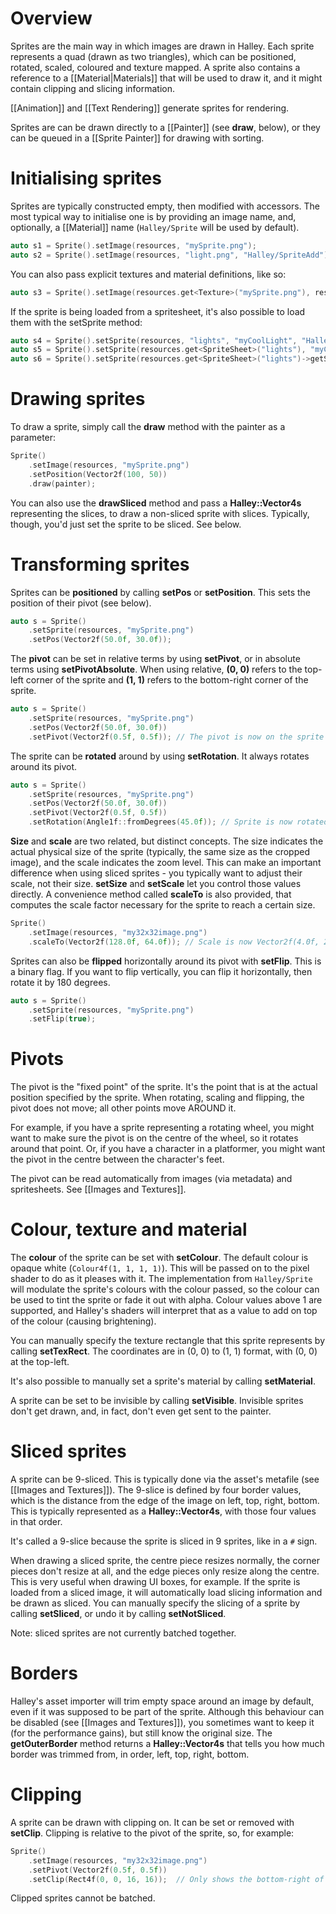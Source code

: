 # Overview
Sprites are the main way in which images are drawn in Halley. Each sprite represents a quad (drawn as two triangles), which can be positioned, rotated, scaled, coloured and texture mapped. A sprite also contains a reference to a [[Material|Materials]]  that will be used to draw it, and it might contain clipping and slicing information.

[[Animation]] and [[Text Rendering]] generate sprites for rendering.

Sprites are can be drawn directly to a [[Painter]] (see **draw**, below), or they can be queued in a [[Sprite Painter]] for drawing with sorting.

# Initialising sprites
Sprites are typically constructed empty, then modified with accessors. The most typical way to initialise one is by providing an image name, and, optionally, a [[Material]] name (`Halley/Sprite` will be used by default).

```c++
auto s1 = Sprite().setImage(resources, "mySprite.png");
auto s2 = Sprite().setImage(resources, "light.png", "Halley/SpriteAdd");
```

You can also pass explicit textures and material definitions, like so:

```c++
auto s3 = Sprite().setImage(resources.get<Texture>("mySprite.png"), resources.get<MaterialDefinition>("Halley/SpriteAdd"));
```

If the sprite is being loaded from a spritesheet, it's also possible to load them with the setSprite method:

```c++
auto s4 = Sprite().setSprite(resources, "lights", "myCoolLight", "Halley/SpriteAdd");
auto s5 = Sprite().setSprite(resources.get<SpriteSheet>("lights"), "myCoolLight");
auto s6 = Sprite().setSprite(resources.get<SpriteSheet>("lights")->getSprite("myCoolLight"));
```

# Drawing sprites
To draw a sprite, simply call the **draw** method with the painter as a parameter:

```c++
Sprite()
	.setImage(resources, "mySprite.png")
	.setPosition(Vector2f(100, 50))
	.draw(painter);
```

You can also use the **drawSliced** method and pass a **Halley::Vector4s** representing the slices, to draw a non-sliced sprite with slices. Typically, though, you'd just set the sprite to be sliced. See below.

# Transforming sprites
Sprites can be **positioned** by calling **setPos** or **setPosition**. This sets the position of their pivot (see below).

```c++
auto s = Sprite()
	.setSprite(resources, "mySprite.png")
	.setPos(Vector2f(50.0f, 30.0f));
```

The **pivot** can be set in relative terms by using **setPivot**, or in absolute terms using **setPivotAbsolute**. When using relative, **(0, 0)** refers to the top-left corner of the sprite and **(1, 1)** refers to the bottom-right corner of the sprite.

```c++
auto s = Sprite()
	.setSprite(resources, "mySprite.png")
	.setPos(Vector2f(50.0f, 30.0f))
	.setPivot(Vector2f(0.5f, 0.5f)); // The pivot is now on the sprite's centre
```

The sprite can be **rotated** around by using **setRotation**. It always rotates around its pivot.

```c++
auto s = Sprite()
	.setSprite(resources, "mySprite.png")
	.setPos(Vector2f(50.0f, 30.0f))
	.setPivot(Vector2f(0.5f, 0.5f))
	.setRotation(Angle1f::fromDegrees(45.0f)); // Sprite is now rotated 45° around its pivot
```

**Size** and **scale** are two related, but distinct concepts. The size indicates the actual physical size of the sprite (typically, the same size as the cropped image), and the scale indicates the zoom level. This can make an important difference when using sliced sprites - you typically want to adjust their scale, not their size. **setSize** and **setScale** let you control those values directly. A convenience method called **scaleTo** is also provided, that computes the scale factor necessary for the sprite to reach a certain size.

```c++
Sprite()
	.setImage(resources, "my32x32image.png")
	.scaleTo(Vector2f(128.0f, 64.0f)); // Scale is now Vector2f(4.0f, 2.0f)
```

Sprites can also be **flipped** horizontally around its pivot with **setFlip**. This is a binary flag. If you want to flip vertically, you can flip it horizontally, then rotate it by 180 degrees.

```c++
auto s = Sprite()
	.setSprite(resources, "mySprite.png")
	.setFlip(true);
```

# Pivots
The pivot is the "fixed point" of the sprite. It's the point that is at the actual position specified by the sprite. When rotating, scaling and flipping, the pivot does not move; all other points move AROUND it.

For example, if you have a sprite representing a rotating wheel, you might want to make sure the pivot is on the centre of the wheel, so it rotates around that point. Or, if you have a character in a platformer, you might want the pivot in the centre between the character's feet.

The pivot can be read automatically from images (via metadata) and spritesheets. See [[Images and Textures]].

# Colour, texture and material
The **colour** of the sprite can be set with **setColour**. The default colour is opaque white (`Colour4f(1, 1, 1, 1)`). This will be passed on to the pixel shader to do as it pleases with it. The implementation from `Halley/Sprite` will modulate the sprite's colours with the colour passed, so the colour can be used to tint the sprite or fade it out with alpha. Colour values above 1 are supported, and Halley's shaders will interpret that as a value to add on top of the colour (causing brightening).

You can manually specify the texture rectangle that this sprite represents by calling **setTexRect**. The coordinates are in (0, 0) to (1, 1) format, with (0, 0) at the top-left.

It's also possible to manually set a sprite's material by calling **setMaterial**.

A sprite can be set to be invisible by calling **setVisible**. Invisible sprites don't get drawn, and, in fact, don't even get sent to the painter.

# Sliced sprites
A sprite can be 9-sliced. This is typically done via the asset's metafile (see [[Images and Textures]]). The 9-slice is defined by four border values, which is the distance from the edge of the image on left, top, right, bottom. This is typically represented as a **Halley::Vector4s**, with those four values in that order.

It's called a 9-slice because the sprite is sliced in 9 sprites, like in a `#` sign.

When drawing a sliced sprite, the centre piece resizes normally, the corner pieces don't resize at all, and the edge pieces only resize along the centre. This is very useful when drawing UI boxes, for example. If the sprite is loaded from a sliced image, it will automatically load slicing information and be drawn as sliced. You can manually specify the slicing of a sprite by calling **setSliced**, or undo it by calling **setNotSliced**.

Note: sliced sprites are not currently batched together.

# Borders
Halley's asset importer will trim empty space around an image by default, even if it was supposed to be part of the sprite. Although this behaviour can be disabled (see [[Images and Textures]]), you sometimes want to keep it (for the performance gains), but still know the original size. The **getOuterBorder** method returns a **Halley::Vector4s** that tells you how much border was trimmed from, in order, left, top, right, bottom.

# Clipping
A sprite can be drawn with clipping on. It can be set or removed with **setClip**. Clipping is relative to the pivot of the sprite, so, for example:

```c++
Sprite()
	.setImage(resources, "my32x32image.png")
	.setPivot(Vector2f(0.5f, 0.5f))
	.setClip(Rect4f(0, 0, 16, 16));  // Only shows the bottom-right of the sprite
```

Clipped sprites cannot be batched.